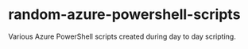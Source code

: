 # random-azure-powershell-scripts
Various Azure PowerShell scripts created during day to day scripting.
